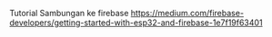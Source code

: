 Tutorial Sambungan ke firebase
https://medium.com/firebase-developers/getting-started-with-esp32-and-firebase-1e7f19f63401